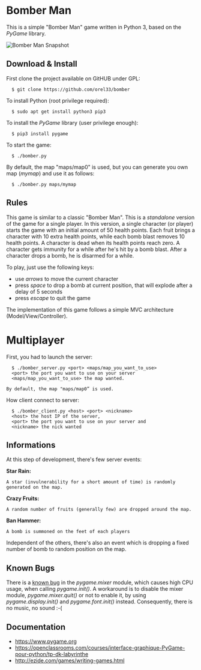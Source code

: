 
# Bomber Man #

This is a simple "Bomber Man" game written in Python 3, based on the *PyGame* library.

![Bomber Man Snapshot](snap0.png?raw=true "snapshot")


## Download & Install ##

First clone the project available on GitHUB under GPL:

```
  $ git clone https://github.com/orel33/bomber
```

To install Python (root privilege required):

```
  $ sudo apt get install python3 pip3
```

To install the *PyGame* library (user privilege enough):

```
  $ pip3 install pygame
```

To start the game:

```
  $ ./bomber.py
```

By default, the map "maps/map0" is used, but you can generate you own map (*mymap*) and use it as follows:

```
  $ ./bomber.py maps/mymap
```

## Rules ##

This game is similar to a classic "Bomber Man". This is a *standalone* version of the game for a single player. In this version, a single character (or player) starts the game with an initial amount of 50 health points. Each fruit brings a character with 10 extra health points, while each bomb blast removes 10 health points. A character is dead when its health points reach zero. A character gets immunity for a while after he's hit by a bomb blast. After a character drops a bomb, he is disarmed for a while.

To play, just use the following keys:
  * use *arrows* to move the current character
  * press *space* to drop a bomb at current position, that will explode after a delay of 5 seconds
  * press *escape* to quit the game

The implementation of this game follows a simple MVC architecture (Model/View/Controller).


# Multiplayer #
First, you had to launch the server:

```
  $ ./bomber_server.py <port> <maps/map_you_want_to_use>
  <port> the port you want to use on your server
  <maps/map_you_want_to_use> the map wanted. 

By default, the map "maps/map0” is used.
```
How client connect to server:
```
  $ ./bomber_client.py <host> <port> <nickname>
  <host> the host IP of the server,
  <port> the port you want to use on your server and
  <nickname> the nick wanted
```
## Informations ##
At this step of development, there's few server events:

**Star Rain:**
```
A star (invulnerability for a short amount of time) is randomly generated on the map.
```
**Crazy Fruits:**
```
A random number of fruits (generally few) are dropped around the map.
```
**Ban Hammer:**
```
A bomb is summoned on the feet of each players
```

Independent of the others, there's also an event which is dropping a fixed number of bomb to random position on the map.




## Known Bugs ##

There is a [known bug](https://github.com/pygame/pygame/issues/331) in the *pygame.mixer* module, which causes high CPU usage, when calling *pygame.init()*. A workaround is to disable the mixer module, *pygame.mixer.quit()* or not to enable it, by using *pygame.display.init()* and *pygame.font.init()* instead. Consequently, there is no music, no sound :-(


## Documentation ##

  * https://www.pygame.org
  * https://openclassrooms.com/courses/interface-graphique-PyGame-pour-python/tp-dk-labyrinthe
  * http://ezide.com/games/writing-games.html

